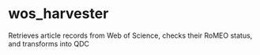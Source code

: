 wos_harvester
=============

Retrieves article records from Web of Science, checks their RoMEO status, and transforms into QDC
